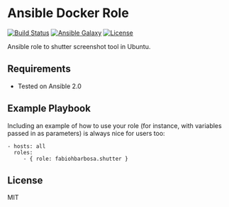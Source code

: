 Ansible Docker Role 
======

[![Build Status](https://travis-ci.org/fabiohbarbosa/ansible-shutter-role.png)](https://travis-ci.org/fabiohbarbosa/ansible-shutter-role)
[![Ansible Galaxy](https://img.shields.io/badge/ansible--galaxy-docker-blue.svg?style=flat-square)](https://galaxy.ansible.com/fabiohbarbosa/shutter/)
[![License](https://img.shields.io/badge/license-MIT-brightgreen.svg?style=flat-square)](LICENSE)

Ansible role to shutter screenshot tool in Ubuntu.

Requirements
------------
- Tested on Ansible 2.0


Example Playbook
----------------

Including an example of how to use your role (for instance, with variables passed in as parameters) is always nice for users too:

    - hosts: all
      roles:
         - { role: fabiohbarbosa.shutter }

License
-------

MIT
